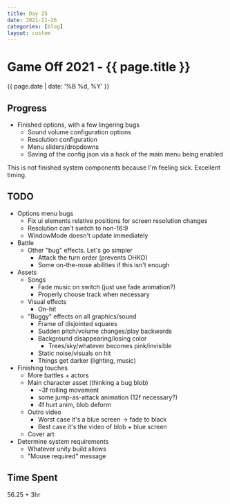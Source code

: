 ```yaml
---
title: Day 25
date: 2021-11-26
categories: [blog]
layout: custom
---
```

# Game Off 2021 - {{ page.title }}
{{ page.date | date: '%B %d, %Y' }}

## Progress

- Finished options, with a few lingering bugs
  - Sound volume configuration options
  - Resolution configuration
  - Menu sliders/dropdowns
  - Saving of the config json via a hack of the main menu being enabled

This is not finished system components because I'm feeling sick. Excellent timing.

## TODO

- Options menu bugs
  - Fix ui elements relative positions for screen resolution changes
  - Resolution can't switch to non-16:9
  - WindowMode doesn't update immediately
- Battle
  - Other "bug" effects. Let's go simpler
    - Attack the turn order (prevents OHKO)
    - Some on-the-nose abilities if this isn't enough
- Assets
  - Songs
    - Fade music on switch (just use fade animation?)
    - Properly choose track when necessary
  - Visual effects
    - On-hit
  - "Buggy" effects on all graphics/sound
    - Frame of disjointed squares
    - Sudden pitch/volume changes/play backwards
    - Background disappearing/losing color
      - Trees/sky/whatever becomes pink/invisible
    - Static noise/visuals on hit
    - Things get darker (lighting, music)
- Finishing touches
  - More battles + actors
  - Main character asset (thinking a bug blob)
    - ~3f rolling movement
    - some jump-as-attack animation (12f necessary?)
    - 4f hurt anim, blob deform
  - Outro video
    - Worst case it's a blue screen -> fade to black
    - Best case it's the video of blob + blue screen
  - Cover art
- Determine system requirements
  - Whatever unity build allows
  - "Mouse required" message

## Time Spent

56.25 + 3hr